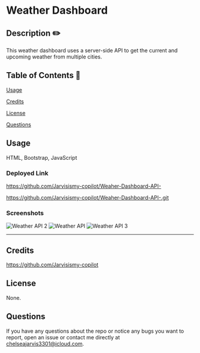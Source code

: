 # Weather Dashboard 
  
  ## Description  ✏️
  
  This weather dashboard uses a server-side API to get the current and upcoming weather from multiple cities.
  
  ## Table of Contents 📖

  [Usage](#usage)

  [Credits](#credits)

  [License](#license)

  [Questions](#questions)
  

  ## Usage 

HTML, Bootstrap, JavaScript

  ### Deployed Link

https://github.com/Jarvisismy-copilot/Weaher-Dashboard-API-

https://github.com/Jarvisismy-copilot/Weaher-Dashboard-API-.git
  

### Screenshots

![Weather API 2](https://github.com/Jarvisismy-copilot/Weaher-Dashboard-API-/assets/160912526/1b8c40df-159e-4f50-8550-f06bac70833a)
![Weather API](https://github.com/Jarvisismy-copilot/Weaher-Dashboard-API-/assets/160912526/7eb4da91-c31e-40ae-a55f-9b4fbeded4b2)
![Weather API 3](https://github.com/Jarvisismy-copilot/Weaher-Dashboard-API-/assets/160912526/fb46a8fa-55dd-4a95-a002-07a3dd9cba5b)

______________________________________________________________________________

## Credits 

https://github.com/Jarvisismy-copilot


## License

None.

 ## Questions 
  
 If you have any questions about the repo or notice any bugs you want to report, open an issue or contact me directly at chelseajarvis3301@icloud.com. 
  
  